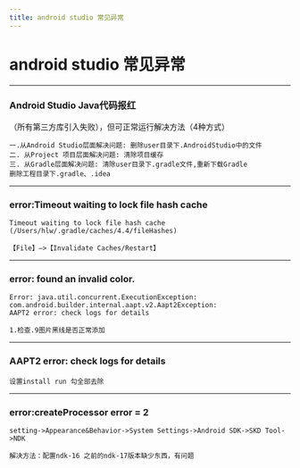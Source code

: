 ```yaml
---
title: android studio 常见异常 
---
```

# android studio 常见异常

---
### Android Studio Java代码报红
（所有第三方库引入失败），但可正常运行解决方法（4种方式）

    一.从Android Studio层面解决问题: 删除user目录下.AndroidStudio中的文件
    二. 从Project 项目层面解决问题: 清除项目缓存
    三. 从Gradle层面解决问题: 清除user目录下.gradle文件,重新下载Gradle
    删除工程目录下.gradle、.idea
---
### error:Timeout waiting to lock file hash cache 
    Timeout waiting to lock file hash cache (/Users/hlw/.gradle/caches/4.4/fileHashes)

    【File】–>【Invalidate Caches/Restart】

---
### error: found an invalid color.
    Error: java.util.concurrent.ExecutionException: com.android.builder.internal.aapt.v2.Aapt2Exception: 
    AAPT2 error: check logs for details

    1.检查.9图片黑线是否正常添加

---
### AAPT2 error: check logs for details
    设置install run 勾全部去除

---
### error:createProcessor error = 2
    setting->Appearance&Behavior->System Settings->Android SDK->SKD Tool->NDK

    解决方法：配置ndk-16 之前的ndk-17版本缺少东西，有问题

